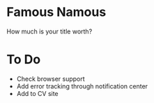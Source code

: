 Famous Namous
=============
How much is your title worth?

To Do
=====

* Check browser support
* Add error tracking through notification center
* Add to CV site